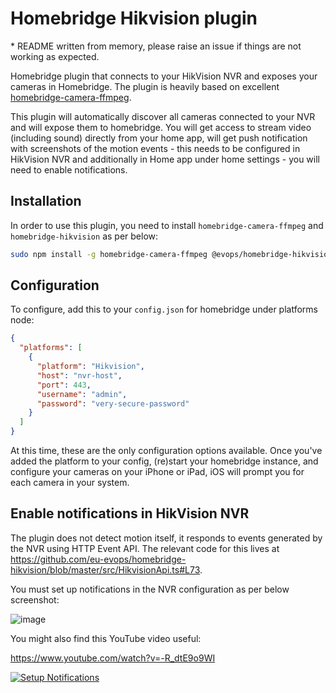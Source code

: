# Homebridge Hikvision plugin

\* README written from memory, please raise an issue if things are not working as expected.

Homebridge plugin that connects to your HikVision NVR and exposes your cameras in Homebridge. The plugin is heavily based on excellent [homebridge-camera-ffmpeg](https://github.com/Sunoo/homebridge-camera-ffmpeg).

This plugin will automatically discover all cameras connected to your NVR and will expose them to homebridge. You will get access to stream video (including sound) directly from your home app, will get push notification with screenshots of the motion events - this needs to be configured in HikVision NVR and additionally in Home app under home settings - you will need to enable notifications.

## Installation

In order to use this plugin, you need to install `homebridge-camera-ffmpeg` and `homebridge-hikvision` as per below:

```bash
sudo npm install -g homebridge-camera-ffmpeg @evops/homebridge-hikvision --unsafe-perm
```

## Configuration

To configure, add this to your `config.json` for homebridge under platforms node:

```json
{
  "platforms": [
    {
      "platform": "Hikvision",
      "host": "nvr-host",
      "port": 443,
      "username": "admin",
      "password": "very-secure-password"
    }
  ]
}
```

At this time, these are the only configuration options available. Once you've added the platform to your config, (re)start your homebridge instance, and configure your cameras on your iPhone or iPad, iOS will prompt you for each camera in your system.

## Enable notifications in HikVision NVR

The plugin does not detect motion itself, it responds to events generated by the NVR using HTTP Event API. The relevant code for this lives at https://github.com/eu-evops/homebridge-hikvision/blob/master/src/HikvisionApi.ts#L73. 

You must set up notifications in the NVR configuration as per below screenshot:

![image](https://user-images.githubusercontent.com/47468/103291461-af287480-49e3-11eb-9db9-18708b35b3c3.png)

You might also find this YouTube video useful:

https://www.youtube.com/watch?v=-R_dtE9o9WI

[![Setup Notifications](https://img.youtube.com/vi/-R_dtE9o9WI/0.jpg)](https://www.youtube.com/watch?v=-R_dtE9o9WI)

